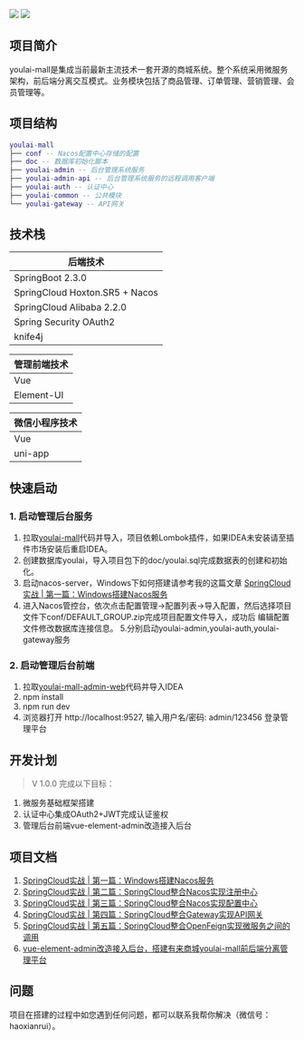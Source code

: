 ![](https://img.shields.io/badge/SpringBoot-2.3.0-brightgreen.svg)
![](https://img.shields.io/badge/SpringCloud-Hoxton.SR5-green.svg)

## **项目简介**

youlai-mall是集成当前最新主流技术一套开源的商城系统。整个系统采用微服务架构，前后端分离交互模式。业务模块包括了商品管理、订单管理、营销管理、会员管理等。

## **项目结构**

``` lua
youlai-mall
├── conf -- Nacos配置中心存储的配置
├── doc -- 数据库初始化脚本
├── youlai-admin -- 后台管理系统服务
├── youlai-admin-api -- 后台管理系统服务的远程调用客户端
├── youlai-auth -- 认证中心
├── youlai-common -- 公共模块
└── youlai-gateway -- API网关
```

## **技术栈**

| 后端技术 |                                                           
| -------------------- |                            
| SpringBoot 2.3.0 |                           
| SpringCloud Hoxton.SR5 + Nacos | 
| SpringCloud Alibaba 2.2.0 | 
| Spring Security OAuth2 | 
| knife4j | 


| 管理前端技术 |  
| -------------------- |  
| Vue        | 
| Element-UI | 

| 微信小程序技术 |  
| -------------------- |  
| Vue| 
| uni-app | 

## **快速启动**

### 1. 启动管理后台服务

1. 拉取[youlai-mall](https://github.com/hxrui/youlai-mall)代码并导入，项目依赖Lombok插件，如果IDEA未安装请至插件市场安装后重启IDEA。
2. 创建数据库youlai，导入项目包下的doc/youlai.sql完成数据表的创建和初始化。
3. 启动nacos-server，Windows下如何搭建请参考我的这篇文章 [SpringCloud实战 | 第一篇：Windows搭建Nacos服务](https://www.cnblogs.com/fly4j/p/13581881.html) 
4. 进入Nacos管控台，依次点击配置管理->配置列表->导入配置，然后选择项目文件下conf/DEFAULT_GROUP.zip完成项目配置文件导入，成功后 编辑配置文件修改数据库连接信息。
5.分别启动youlai-admin,youlai-auth,youlai-gateway服务


### 2. 启动管理后台前端

1. 拉取[youlai-mall-admin-web](https://github.com/hxrui/youlai-mall-admin-web)代码并导入IDEA
2. npm install  
3. npm run dev
4. 浏览器打开 http://localhost:9527, 输入用户名/密码: admin/123456 登录管理平台


## 开发计划

> V 1.0.0 完成以下目标：

1. 微服务基础框架搭建
2. 认证中心集成OAuth2+JWT完成认证鉴权
3. 管理后台前端vue-element-admin改造接入后台

## 项目文档

1. [SpringCloud实战 | 第一篇：Windows搭建Nacos服务 ](https://www.cnblogs.com/fly4j/p/13581881.html)
2. [SpringCloud实战 | 第二篇：SpringCloud整合Nacos实现注册中心](https://www.cnblogs.com/fly4j/p/13584204.html)
3. [SpringCloud实战 | 第三篇：SpringCloud整合Nacos实现配置中心](https://www.cnblogs.com/fly4j/p/13585125.html)
4. [SpringCloud实战 | 第四篇：SpringCloud整合Gateway实现API网关](https://www.cnblogs.com/fly4j/p/13608650.html)
5. [SpringCloud实战 | 第五篇：SpringCloud整合OpenFeign实现微服务之间的调用](https://www.cnblogs.com/fly4j/p/13615592.html)
6. [vue-element-admin改造接入后台，搭建有来商城youlai-mall前后端分离管理平台](https://www.cnblogs.com/fly4j/p/13624548.html)


## 问题

项目在搭建的过程中如您遇到任何问题，都可以联系我帮你解决（微信号：haoxianrui）。

